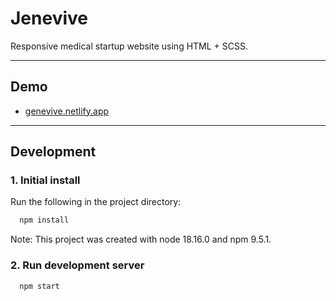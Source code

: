 <!--
<img src="assets/images/screenshots/genevive.png" alt="" style="margin: 0 auto; max-width: 100%;" />
-->

# Jenevive

Responsive medical startup website using HTML + SCSS.

---


## Demo

- <a href="https://genevive.netlify.app" target="_blank">genevive.netlify.app</a>

---


## Development

### 1. Initial install

Run the following in the project directory:

```bash
  npm install
```

Note: This project was created with node 18.16.0 and npm 9.5.1.


### 2. Run development server

```bash
  npm start
```
